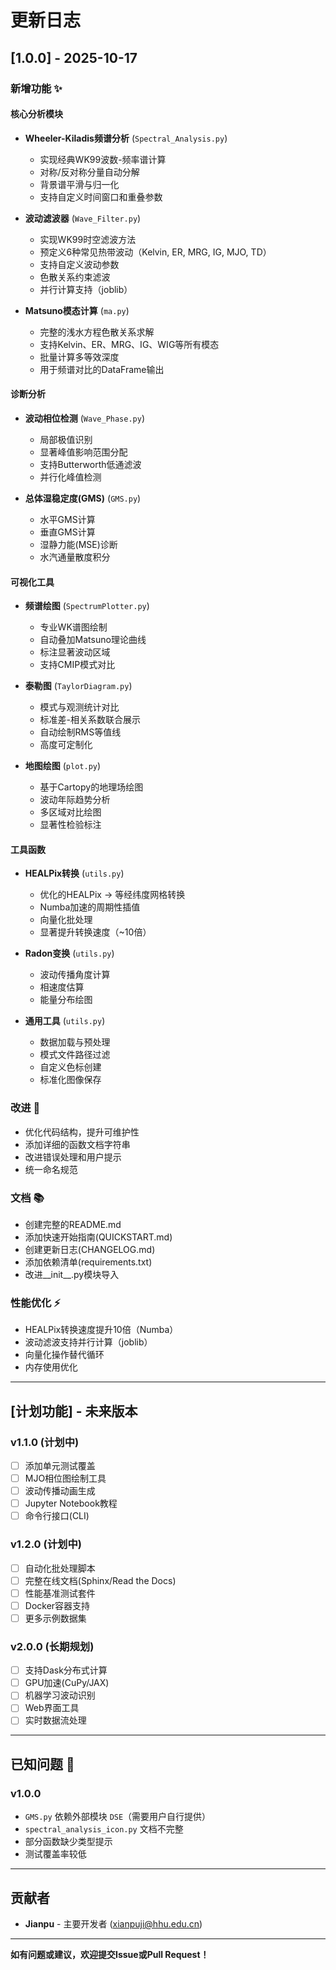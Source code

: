 # 更新日志

## [1.0.0] - 2025-10-17

### 新增功能 ✨

#### 核心分析模块
- **Wheeler-Kiladis频谱分析** (`Spectral_Analysis.py`)
  - 实现经典WK99波数-频率谱计算
  - 对称/反对称分量自动分解
  - 背景谱平滑与归一化
  - 支持自定义时间窗口和重叠参数

- **波动滤波器** (`Wave_Filter.py`)
  - 实现WK99时空滤波方法
  - 预定义6种常见热带波动（Kelvin, ER, MRG, IG, MJO, TD）
  - 支持自定义波动参数
  - 色散关系约束滤波
  - 并行计算支持（joblib）

- **Matsuno模态计算** (`ma.py`)
  - 完整的浅水方程色散关系求解
  - 支持Kelvin、ER、MRG、IG、WIG等所有模态
  - 批量计算多等效深度
  - 用于频谱对比的DataFrame输出

#### 诊断分析
- **波动相位检测** (`Wave_Phase.py`)
  - 局部极值识别
  - 显著峰值影响范围分配
  - 支持Butterworth低通滤波
  - 并行化峰值检测

- **总体湿稳定度(GMS)** (`GMS.py`)
  - 水平GMS计算
  - 垂直GMS计算
  - 湿静力能(MSE)诊断
  - 水汽通量散度积分

#### 可视化工具
- **频谱绘图** (`SpectrumPlotter.py`)
  - 专业WK谱图绘制
  - 自动叠加Matsuno理论曲线
  - 标注显著波动区域
  - 支持CMIP模式对比

- **泰勒图** (`TaylorDiagram.py`)
  - 模式与观测统计对比
  - 标准差-相关系数联合展示
  - 自动绘制RMS等值线
  - 高度可定制化

- **地图绘图** (`plot.py`)
  - 基于Cartopy的地理场绘图
  - 波动年际趋势分析
  - 多区域对比绘图
  - 显著性检验标注

#### 工具函数
- **HEALPix转换** (`utils.py`)
  - 优化的HEALPix → 等经纬度网格转换
  - Numba加速的周期性插值
  - 向量化批处理
  - 显著提升转换速度（~10倍）

- **Radon变换** (`utils.py`)
  - 波动传播角度计算
  - 相速度估算
  - 能量分布绘图

- **通用工具** (`utils.py`)
  - 数据加载与预处理
  - 模式文件路径过滤
  - 自定义色标创建
  - 标准化图像保存

### 改进 🔧
- 优化代码结构，提升可维护性
- 添加详细的函数文档字符串
- 改进错误处理和用户提示
- 统一命名规范

### 文档 📚
- 创建完整的README.md
- 添加快速开始指南(QUICKSTART.md)
- 创建更新日志(CHANGELOG.md)
- 添加依赖清单(requirements.txt)
- 改进__init__.py模块导入

### 性能优化 ⚡
- HEALPix转换速度提升10倍（Numba）
- 波动滤波支持并行计算（joblib）
- 向量化操作替代循环
- 内存使用优化

---

## [计划功能] - 未来版本

### v1.1.0 (计划中)
- [ ] 添加单元测试覆盖
- [ ] MJO相位图绘制工具
- [ ] 波动传播动画生成
- [ ] Jupyter Notebook教程
- [ ] 命令行接口(CLI)

### v1.2.0 (计划中)
- [ ] 自动化批处理脚本
- [ ] 完整在线文档(Sphinx/Read the Docs)
- [ ] 性能基准测试套件
- [ ] Docker容器支持
- [ ] 更多示例数据集

### v2.0.0 (长期规划)
- [ ] 支持Dask分布式计算
- [ ] GPU加速(CuPy/JAX)
- [ ] 机器学习波动识别
- [ ] Web界面工具
- [ ] 实时数据流处理

---

## 已知问题 🐛

### v1.0.0
- `GMS.py` 依赖外部模块 `DSE`（需要用户自行提供）
- `spectral_analysis_icon.py` 文档不完整
- 部分函数缺少类型提示
- 测试覆盖率较低

---

## 贡献者

- **Jianpu** - 主要开发者 (xianpuji@hhu.edu.cn)

---

**如有问题或建议，欢迎提交Issue或Pull Request！**
